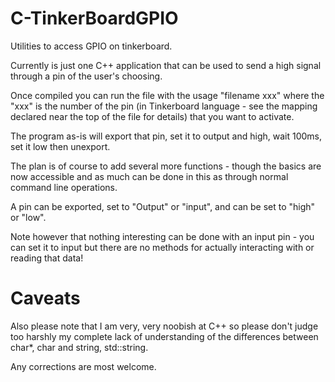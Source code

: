 # C-TinkerBoardGPIO
Utilities to access GPIO on tinkerboard. 

Currently is just one C++ application that can be used to send a high signal through a pin of the user's choosing. 

Once compiled you can run the file with the usage "filename xxx" where the "xxx" is the number of the pin (in Tinkerboard language - see the mapping declared near the top of the file for details) that you want to activate.

The program as-is will export that pin, set it to output and high, wait 100ms, set it low then unexport.


The plan is of course to add several more functions - though the basics are now accessible and as much can be done in this as through normal command line operations. 

A pin can be exported, set to "Output" or "input", and can be set to "high" or "low".

Note however that nothing interesting can be done with an input pin - you can set it to input but there are no methods for actually interacting with or reading that data!


# Caveats
Also please note that I am very, very noobish at C++ so please don't judge too harshly my complete lack of understanding of the differences between char\*, char and string, std::string. 

Any corrections are most welcome. 

